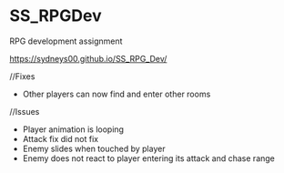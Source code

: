 # SS_RPGDev
 RPG development assignment 
 
 https://sydneys00.github.io/SS_RPG_Dev/
 
 //Fixes
 - Other players can now find and enter other rooms 
 
 //Issues
 - Player animation is looping
 - Attack fix did not fix 
 - Enemy slides when touched by player
 - Enemy does not react to player entering its attack and chase range
